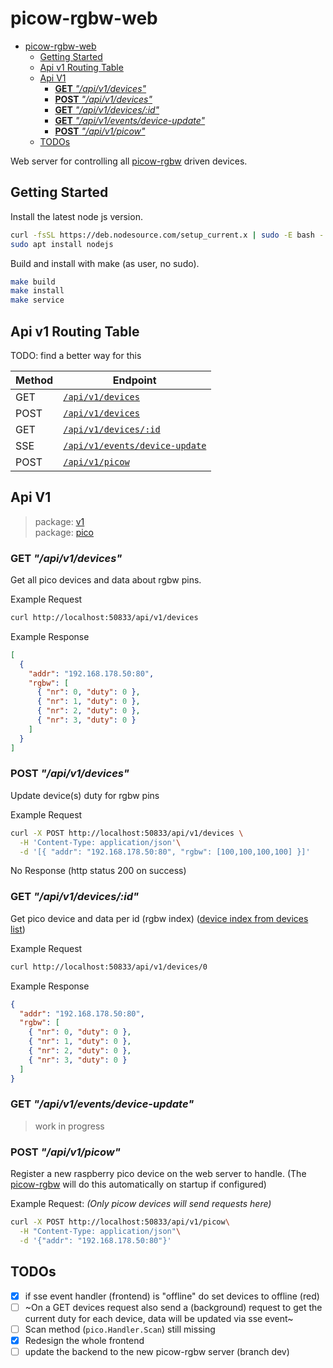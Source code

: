 # picow-rgbw-web

<!--toc:start-->
- [picow-rgbw-web](#picow-rgbw-web)
  - [Getting Started](#getting-started)
  - [Api v1 Routing Table](#api-v1-routing-table)
  - [Api V1](#api-v1)
    - [**GET** _"/api/v1/devices"_](#get-apiv1devices)
    - [**POST** _"/api/v1/devices"_](#post-apiv1devices)
    - [**GET** _"/api/v1/devices/:id"_](#get-apiv1devicesid)
    - [**GET** _"/api/v1/events/device-update"_](#get-apiv1eventsdevice-update)
    - [**POST** _"/api/v1/picow"_](#post-apiv1picow)
  - [TODOs](#todos)
<!--toc:end-->

Web server for controlling all [picow-rgbw](https://github.com/knackwurstking/picow-rgbw.git) driven devices.

## Getting Started

Install the latest node js version.

```bash
curl -fsSL https://deb.nodesource.com/setup_current.x | sudo -E bash -
sudo apt install nodejs
```

Build and install with make (as user, no sudo).

```bash
make build
make install
make service
```

## Api v1 Routing Table

TODO: find a better way for this

| Method | Endpoint                                                        |
| ------ | --------------------------------------------------------------- |
| GET    | [`/api/v1/devices`](#get-apiv1devices)                          |
| POST   | [`/api/v1/devices`](#post-apiv1devices)                         |
| GET    | [`/api/v1/devices/:id`](#get-apiv1devicesid)                    |
| SSE    | [`/api/v1/events/device-update`](#get-apiv1eventsdevice-update) |
| POST   | [`/api/v1/picow`](#post-apiv1picow)                             |

## Api V1

> package: [v1](internal/api/v1)  
> package: [pico](internal/api/v1/pico)

### **GET** _"/api/v1/devices"_

Get all pico devices and data about rgbw pins.

Example Request

```bash
curl http://localhost:50833/api/v1/devices
```

Example Response

<a id="devices-list"></a>

```json
[
  {
    "addr": "192.168.178.50:80",
    "rgbw": [
      { "nr": 0, "duty": 0 },
      { "nr": 1, "duty": 0 },
      { "nr": 2, "duty": 0 },
      { "nr": 3, "duty": 0 }
    ]
  }
]
```

### **POST** _"/api/v1/devices"_

Update device(s) duty for rgbw pins

Example Request

```bash
curl -X POST http://localhost:50833/api/v1/devices \
  -H 'Content-Type: application/json'\
  -d '[{ "addr": "192.168.178.50:80", "rgbw": [100,100,100,100] }]'
```

No Response (http status 200 on success)

### **GET** _"/api/v1/devices/:id"_

Get pico device and data per id (rgbw index)
([device index from devices list](#devices-list))

Example Request

```bash
curl http://localhost:50833/api/v1/devices/0
```

Example Response

```json
{
  "addr": "192.168.178.50:80",
  "rgbw": [
    { "nr": 0, "duty": 0 },
    { "nr": 1, "duty": 0 },
    { "nr": 2, "duty": 0 },
    { "nr": 3, "duty": 0 }
  ]
}
```

### **GET** _"/api/v1/events/device-update"_

> work in progress

### **POST** _"/api/v1/picow"_

Register a new raspberry pico device on the web server to handle.
(The [picow-rgbw](https://github.com/knackwurstking/picow-rgbw.git) will do
this automatically on startup if configured)

Example Request: _(Only picow devices will send requests here)_

```bash
curl -X POST http://localhost:50833/api/v1/picow\
  -H "Content-Type: application/json"\
  -d '{"addr": "192.168.178.50:80"}'
```

## TODOs

- [x] if sse event handler (frontend) is "offline" do set devices to offline (red)
- [ ] ~On a GET devices request also send a (background) request to get the
      current duty for each device, data will be updated via sse event~
- [ ] Scan method (`pico.Handler.Scan`) still missing
- [x] Redesign the whole frontend
- [ ] update the backend to the new picow-rgbw server (branch dev)
